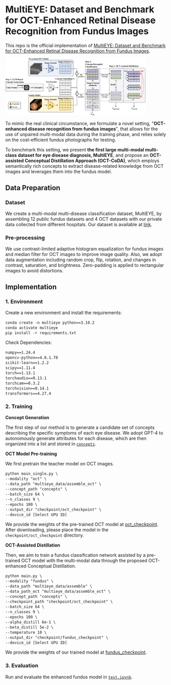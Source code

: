 # MultiEYE: Dataset and Benchmark for OCT-Enhanced Retinal Disease Recognition from Fundus Images

This repo is the official implementation of <u>MultiEYE: Dataset and Benchmark for OCT-Enhanced Retinal Disease Recognition from Fundus Images</u>.

<img src="figure\framework.png" style="zoom:43%;" />

To mimic the real clinical circumstance, we formulate a novel setting, "**OCT-enhanced disease recognition from fundus images**", that allows for the use of unpaired multi-modal data during the training phase, and relies solely on the cost-efficient fundus photographs for testing.

To benchmark this setting, we present **the first large multi-modal multi-class dataset for eye disease diagnosis, MultiEYE**, and propose an **OCT-assisted Conceptual Distillation Approach (OCT-CoDA)**, which employs semantically rich concepts to extract disease-related knowledge from OCT images and leverages them into the fundus model.

## Data Preparation

### Dataset

We create a multi-modal multi-disease classification dataset, MultiEYE, by assembling 12 public fundus datasets and 4 OCT datasets with our private data collected from different hospitals. Our dataset is available at [link](https://hkustconnect-my.sharepoint.com/:u:/g/personal/lwangdk_connect_ust_hk/EVM6vA5MHnxJrSocPoDqNEsBSaKhecYRJzSGbxGi70nNpw?e=0OLHyb).

### Pre-processing

We use contrast-limited adaptive histogram equalization for fundus images and median filter for OCT images to improve image quality. Also, we adopt data augmentation including random crop, flip, rotation, and changes in contrast, saturation, and brightness. Zero-padding is applied to rectangular images to avoid distortions.

## Implementation

### 1. Environment

Create a new environment and install the requirements:

```shell
conda create -n multieye python==3.10.2
conda activate multieye
pip install -r requirements.txt
```

Check Dependencies:

```
numpy==1.24.4
opencv-python==4.8.1.78
scikit-learn==1.2.2
scipy==1.11.4
torch==1.13.1
torchaudio==0.13.1
torchcam==0.3.2
torchvision==0.14.1
transformers==4.27.4
```

### 2. Training

**Concept Generation**

The first step of our method is to generate a candidate set of concepts describing the specific symptoms of each eye disease. We adopt GPT-4 to autonomously generate attributes for each disease, which are then organized into a list and stored in [`concepts`](concepts).

**OCT Model Pre-training**

We first pretrain the teacher model on OCT images.

```shell
python main_single.py \
--modality "oct" \
--data_path "multieye_data/assemble_oct" \
--concept_path "concepts" \
--batch_size 64 \
--n_classes 9 \
--epochs 100 \
--output_dir "checkpoint/oct_checkpoint" \
--device_id [Select GPU ID]
```

We provide the weights of the pre-trained OCT model at [oct_checkpoint](https://hkustconnect-my.sharepoint.com/:f:/g/personal/lwangdk_connect_ust_hk/EkD8da4rUZNAjw1Aa7XohkYBgTOEpJ_raBPnFHmbF3jYYA?e=ZCAdmL). After downloading, please place the model in the `checkpoint/oct_checkpoint` directory.

**OCT-Assisted Distillation**

Then, we aim to train a fundus classification network assisted by a pre-trained OCT model with the multi-modal data through the proposed OCT-enhanced Conceptual Distillation. 

```shell
python main.py \
--modality "fundus" \
--data_path "multieye_data/assemble" \
--data_path_oct "multieye_data/assemble_oct" \
--concept_path "concepts" \
--checkpoint_path "checkpoint/oct_checkpoint" \ 
--batch_size 64 \
--n_classes 9 \
--epochs 100 \
--alpha_distill 6e-1 \
--beta_distill 5e-2 \
--temperature 10 \
--output_dir "checkpoint/fundus_checkpoint" \
--device_id [Select GPU ID]
```

We provide the weights of our trained model at [fundus_checkpoint](https://hkustconnect-my.sharepoint.com/:f:/g/personal/lwangdk_connect_ust_hk/EhanS4CWLDxEuQ6YVNgn85gBtgBsIsPj6uE5JOGpqrsBMA?e=CV7uA1).

### 3. Evaluation

Run and evaluate the enhanced fundus model in [`test.ipynb`](test.ipynb).
